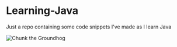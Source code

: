 # Learning-Java

Just a repo containing some code snippets I've made as I learn Java

![Chunk the Groundhog](https://media1.tenor.com/m/sEkDJ-z2bI4AAAAd/groundhog-groundhog-eating.gif)